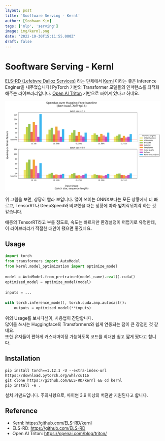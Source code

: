 ```yaml
---
layout: post
title: 'Sooftware Serving - Kernl'
author: [Soohwan Kim]
tags: ['nlp', 'serving']
image: img/kernl.png
date: '2022-10-30T15:11:55.000Z'
draft: false
---
```


# Sooftware Serving - Kernl  
  
[ELS-RD (Lefebvre Dalloz Services)](https://github.com/ELS-RD) 라는 단체에서 [Kernl](https://github.com/ELS-RD/kernl) 이라는 좋은 
Inference Enginer을 내주었습니다! PyTorch 기반의 Transformer 모델들의 인퍼런스를 최적화해주는 라이브러리입니다. 
[Open AI Triton](https://openai.com/blog/triton/) 기반으로 짜여져 있다고 하네요.
  
<img src="https://github.com/ELS-RD/kernl/raw/main/resources/images/speedup.png" width="550">
  
위 그림을 보면, 상당히 빨라 보입니다. 많이 쓰이는 ONNX보다는 모든 상황에서 더 빠르고, TensorRT나 DeepSpeed와 비교했을 때는 
상황에 따라 엎치락뒤치락 하는 것 같습니다.  
  
애증의 TensorRT라고 부를 정도로, 속도는 빠르지만 환경설정이 어렵기로 유명한데, 이 라이브러리가 적절한 
대안이 됐으면 좋겠네요.  
  
## Usage
  
```python
import torch
from transformers import AutoModel
from kernl.model_optimization import optimize_model

model = AutoModel.from_pretrained(model_name).eval().cuda()
optimized_model = optimize_model(model)

inputs = ...

with torch.inference_mode(), torch.cuda.amp.autocast():
    outputs = optimized_model(**inputs)
```
  
위의 Usage를 보시다싶이, 사용법이 간단합니다.  
많이들 쓰시는 Huggingface의 Transformers와 쉽게 연동되는 점이 큰 강점인 것 같네요.  
또한 유저들이 편하게 커스터마이징 가능하도록 코드를 최대한 쉽고 짧게 짰다고 합니다.  
  
## Installation
  
```
pip install torch==1.12.1 -U --extra-index-url https://download.pytorch.org/whl/cu116
git clone https://github.com/ELS-RD/kernl && cd kernl
pip install -e .
```
  
설치 커맨드입니다. 주의사항으로, 파이썬 3.9 이상의 버젼만 지원된다고 합니다.  
  
## Reference
  
- Kernl: https://github.com/ELS-RD/kernl
- ELS-RD: https://github.com/ELS-RD
- Open AI Triton: https://openai.com/blog/triton/
  